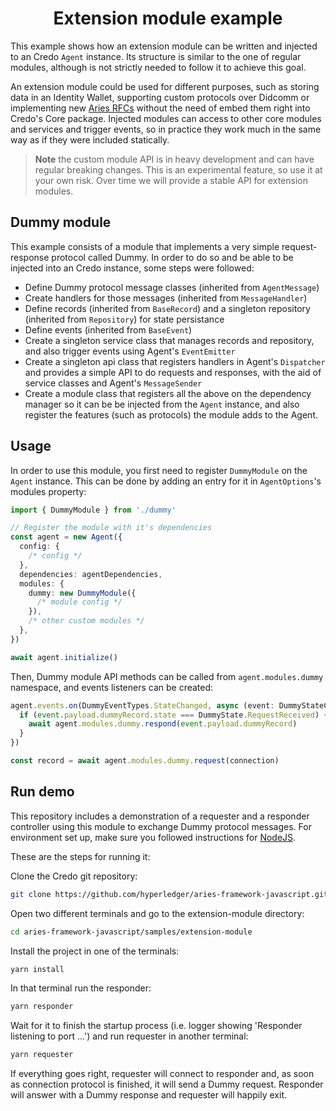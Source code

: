 <h1 align="center"><b>Extension module example</b></h1>

This example shows how an extension module can be written and injected to an Credo `Agent` instance. Its structure is similar to the one of regular modules, although is not strictly needed to follow it to achieve this goal.

An extension module could be used for different purposes, such as storing data in an Identity Wallet, supporting custom protocols over Didcomm or implementing new [Aries RFCs](https://github.com/hyperledger/aries-rfcs/tree/main/features) without the need of embed them right into Credo's Core package. Injected modules can access to other core modules and services and trigger events, so in practice they work much in the same way as if they were included statically.

> **Note** the custom module API is in heavy development and can have regular breaking changes. This is an experimental feature, so use it at your own risk. Over time we will provide a stable API for extension modules.

## Dummy module

This example consists of a module that implements a very simple request-response protocol called Dummy. In order to do so and be able to be injected into an Credo instance, some steps were followed:

- Define Dummy protocol message classes (inherited from `AgentMessage`)
- Create handlers for those messages (inherited from `MessageHandler`)
- Define records (inherited from `BaseRecord`) and a singleton repository (inherited from `Repository`) for state persistance
- Define events (inherited from `BaseEvent`)
- Create a singleton service class that manages records and repository, and also trigger events using Agent's `EventEmitter`
- Create a singleton api class that registers handlers in Agent's `Dispatcher` and provides a simple API to do requests and responses, with the aid of service classes and Agent's `MessageSender`
- Create a module class that registers all the above on the dependency manager so it can be be injected from the `Agent` instance, and also register the features (such as protocols) the module adds to the Agent.

## Usage

In order to use this module, you first need to register `DummyModule` on the `Agent` instance. This can be done by adding an entry for it in `AgentOptions`'s modules property:

```ts
import { DummyModule } from './dummy'

// Register the module with it's dependencies
const agent = new Agent({
  config: {
    /* config */
  },
  dependencies: agentDependencies,
  modules: {
    dummy: new DummyModule({
      /* module config */
    }),
    /* other custom modules */
  },
})

await agent.initialize()
```

Then, Dummy module API methods can be called from `agent.modules.dummy` namespace, and events listeners can be created:

```ts
agent.events.on(DummyEventTypes.StateChanged, async (event: DummyStateChangedEvent) => {
  if (event.payload.dummyRecord.state === DummyState.RequestReceived) {
    await agent.modules.dummy.respond(event.payload.dummyRecord)
  }
})

const record = await agent.modules.dummy.request(connection)
```

## Run demo

This repository includes a demonstration of a requester and a responder controller using this module to exchange Dummy protocol messages. For environment set up, make sure you followed instructions for [NodeJS](https:/https://credo.js.org//guides/getting-started/prerequisites/nodejs).

These are the steps for running it:

Clone the Credo git repository:

```sh
git clone https://github.com/hyperledger/aries-framework-javascript.git
```

Open two different terminals and go to the extension-module directory:

```sh
cd aries-framework-javascript/samples/extension-module
```

Install the project in one of the terminals:

```sh
yarn install
```

In that terminal run the responder:

```sh
yarn responder
```

Wait for it to finish the startup process (i.e. logger showing 'Responder listening to port ...') and run requester in another terminal:

```sh
yarn requester
```

If everything goes right, requester will connect to responder and, as soon as connection protocol is finished, it will send a Dummy request. Responder will answer with a Dummy response and requester will happily exit.
